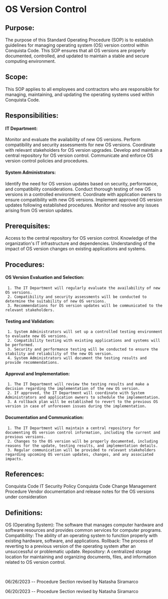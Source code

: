 # OS Version Control

## Purpose:
The purpose of this Standard Operating Procedure (SOP) is to establish guidelines for managing operating system (OS) version control within Conquista Code. This SOP ensures that all OS versions are properly documented, controlled, and updated to maintain a stable and secure computing environment.

## Scope:
This SOP applies to all employees and contractors who are responsible for managing, maintaining, and updating the operating systems used within Conquista Code.

## Responsibilities:

#### IT Department:

Monitor and evaluate the availability of new OS versions.
Perform compatibility and security assessments for new OS versions.
Coordinate with relevant stakeholders for OS version upgrades.
Develop and maintain a central repository for OS version control.
Communicate and enforce OS version control policies and procedures.

#### System Administrators:

Identify the need for OS version updates based on security, performance, and compatibility considerations.
Conduct thorough testing of new OS versions in a controlled environment.
Coordinate with application owners to ensure compatibility with new OS versions.
Implement approved OS version updates following established procedures.
Monitor and resolve any issues arising from OS version updates.

## Prerequisites:

Access to the central repository for OS version control.
Knowledge of the organization's IT infrastructure and dependencies.
Understanding of the impact of OS version changes on existing applications and systems.

## Procedures:

#### OS Version Evaluation and Selection:
     1. The IT Department will regularly evaluate the availability of new OS versions.
     2. Compatibility and security assessments will be conducted to determine the suitability of new OS versions.
     3. Recommendations for OS version updates will be communicated to the relevant stakeholders.

#### Testing and Validation:
     1. System Administrators will set up a controlled testing environment to evaluate new OS versions.
     2. Compatibility testing with existing applications and systems will be performed.
     3. Security and performance testing will be conducted to ensure the stability and reliability of the new OS version.
     4. System Administrators will document the testing results and provide recommendations.

#### Approval and Implementation:
     1. The IT Department will review the testing results and make a decision regarding the implementation of the new OS version.
     2. If approved, the IT Department will coordinate with System Administrators and application owners to schedule the implementation.
     3. A rollback plan will be established to revert to the previous OS version in case of unforeseen issues during the implementation.

#### Documentation and Communication:
     1. The IT Department will maintain a central repository for documenting OS version control information, including the current and previous versions.
     2. Changes to the OS version will be properly documented, including reasons for the update, testing results, and implementation details.
     3. Regular communication will be provided to relevant stakeholders regarding upcoming OS version updates, changes, and any associated impacts.

## References:

Conquista Code IT Security Policy
Conquista Code Change Management Procedure
Vendor documentation and release notes for the OS versions under consideration

## Definitions:

OS (Operating System): The software that manages computer hardware and software resources and provides common services for computer programs.
Compatibility: The ability of an operating system to function properly with existing hardware, software, and applications.
Rollback: The process of reverting to a previous version of the operating system after an unsuccessful or problematic update.
Repository: A centralized storage location for maintaining and organizing documents, files, and information related to OS version control.


<br>

06/26/2023 -- Procedure Section revised by Natasha Siramarco

06/20/2023 -- Procedure Section revised by Natasha Siramarco
